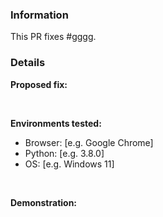 <!-- 
    Failure to fill out this template properly may result in your PR being ignored without warning. 
    
    Gigawhat Website is licensed under the GNU GPL-v3 license, By contributing to the Gigawhat Website
    You agree to license your code under the GNU GPL-v3 license, which can be found here: https://github.com/Gigawhat-net/Gigawhat-Website/blob/dev/LICENSE
-->


### Information

<!-- Replace #gggg with the number of the original issue. -->

This PR fixes #gggg. 

### Details

**Proposed fix:**



<br>

**Environments tested:**    

  - Browser: [e.g. Google Chrome]
  - Python: [e.g. 3.8.0]
  - OS: [e.g. Windows 11]
   
<br>

**Demonstration:**    

<!--
    Include screenshots/log snippets from before and after as necessary. If you have created a test website, please link to the
    website, source code, and exact version used where possible.
-->
